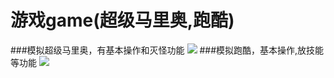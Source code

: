 # 游戏game(超级马里奥,跑酷)

###模拟超级马里奥，有基本操作和灭怪功能
![](https://github.com/weiqingting/game/blob/master/image/1.png)
###模拟跑酷，基本操作,放技能等功能
![](https://github.com/weiqingting/game/blob/master/image/2.png)
